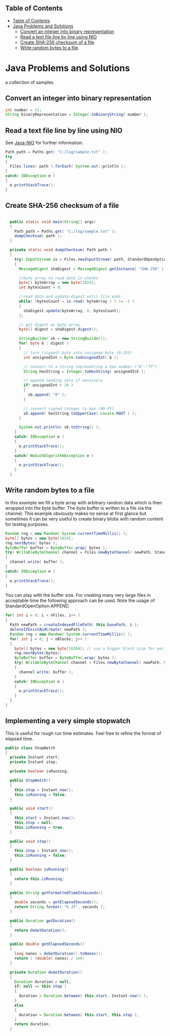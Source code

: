 ## Table of Contents
<!-- TOC -->
  * [Table of Contents](#table-of-contents)
* [Java Problems and Solutions](#java-problems-and-solutions)
  * [Convert an integer into binary representation](#convert-an-integer-into-binary-representation)
  * [Read a text file line by line using NIO](#read-a-text-file-line-by-line-using-nio)
  * [Create SHA-256 checksum of a file](#create-sha-256-checksum-of-a-file)
  * [Write random bytes to a file](#write-random-bytes-to-a-file)
<!-- TOC -->

# Java Problems and Solutions
a collection of samples

## Convert an integer into binary representation
```java
int number = 21;
String binaryRepresentation = Integer.toBinaryString( number );
```

## Read a text file line by line using NIO
See [Java-NIO](https://docs.oracle.com/en/java/javase/18/core/java-nio.html) for further information.
```java
Path path = Paths.get( "C:/log/sample.txt" );
try
{
  Files.lines( path ).forEach( System.out::println );
}
catch( IOException e )
{
  e.printStackTrace();
}
```

## Create SHA-256 checksum of a file
```java

  public static void main(String[] args)
  {
    Path path = Paths.get( "C:/log/sample.txt" );
    dumpChecksum( path );
  }

  private static void dumpChecksum( Path path )
  {
    try( InputStream is = Files.newInputStream( path, StandardOpenOption.READ ) )
    {
      MessageDigest shaDigest = MessageDigest.getInstance( "SHA-256" );

      //byte array to read data in chunks
      byte[] byteArray = new byte[1024];
      int bytesCount = 0;

      //read data and update digest until file ends
      while( (bytesCount = is.read( byteArray ) ) != -1 )
      {
        shaDigest.update(byteArray, 0, bytesCount);
      };

      // get digest as byte array
      byte[] digest = shaDigest.digest();

      StringBuilder sb = new StringBuilder();
      for( byte b : digest )
      {
        // turn (signed) byte into unsigned byte (0-255)
        int unsignedInt = Byte.toUnsignedInt( b );

        // convert to a string representing a hex number ("0"-"ff")
        String hexString = Integer.toHexString( unsignedInt );

        // append leading zero if necessary
        if( unsignedInt < 10 )
        {
          sb.append( "0" );
        }

        // convert signed integer to hex (00-FF)
        sb.append( hexString.toUpperCase( Locale.ROOT ) );
      }

      System.out.println( sb.toString() );
    }
    catch( IOException e )
    {
      e.printStackTrace();
    }
    catch( NoSuchAlgorithmException e )
    {
      e.printStackTrace();
    }
  }
```
## Write random bytes to a file
In this example we fill a byte array with arbitrary random data which is then wrapped into
the byte buffer. The byte buffer is written to a file via the channel. This example obviously
makes no sense at first glance but sometimes it can be very useful to create binary blobs with 
random content for testing purposes.
```java
Random rng = new Random( System.currentTimeMillis() );
byte[] bytes = new byte[1024];
rng.nextBytes( bytes );
ByteBuffer buffer = ByteBuffer.wrap( bytes );
try( WritableByteChannel channel = Files.newByteChannel( newPath, StandardOpenOption.CREATE_NEW ) )
{
  channel.write( buffer );
}
catch( IOException e )
{
  e.printStackTrace();
}
```
You can play with the buffer size. For creating many very large files in acceptable time the following approach can be used.
Note the usage of StandardOpenOption.APPEND.
```java
for( int i = 0; i < nFiles; i++ )
{
  Path newPath = createIndexedFilePath( this.basePath, i );
  deleteIfExistAndCreate( newPath );
  Random rng = new Random( System.currentTimeMillis() );
  for( int j = 0; j < nBlocks; j++ )
  {
    byte[] bytes = new byte[16384]; // use a bigger block size for performance
    rng.nextBytes(bytes);
    ByteBuffer buffer = ByteBuffer.wrap( bytes );
    try( WritableByteChannel channel = Files.newByteChannel( newPath, StandardOpenOption.APPEND ) )
    {
      channel.write( buffer );
    }
    catch( IOException e )
    {
      e.printStackTrace();
    }
  }
}
```

## Implementing a very simple stopwatch
This is useful for rough run time estimates. Feel free to refine the format of elapsed time.
```java
public class StopWatch
{
  private Instant start;
  private Instant stop;

  private boolean isRunning;

  public StopWatch()
  {
    this.stop = Instant.now();
    this.isRunning = false;
  }

  public void start()
  {
    this.start = Instant.now();
    this.stop = null;
    this.isRunning = true;
  }

  public void stop()
  {
    this.stop = Instant.now();
    this.isRunning = false;
  }

  public boolean isRunning()
  {
    return this.isRunning;
  }

  public String getFormattedTimeInSeconds()
  {
    double seconds = getElapsedSeconds();
    return String.format( "%.3f", seconds );
  }

  public Duration getDuration()
  {
    return doGetDuration();
  }

  public double getElapsedSeconds()
  {
    long nanos = doGetDuration().toNanos();
    return ( (double) nanos) / 1e9;
  }

  private Duration doGetDuration()
  {
    Duration duration = null;
    if( null == this.stop )
    {
      duration = Duration.between( this.start, Instant.now() );
    }
    else
    {
      duration = Duration.between( this.start, this.stop );
    }
    return duration;
  }
```


